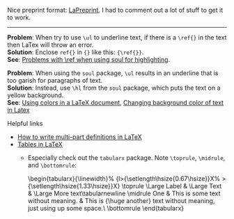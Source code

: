 
Nice preprint format: [LaPreprint](https://github.com/roaldarbol/LaPreprint). I had to comment out a lot of stuff to get it to work.

---

**Problem**: When try to use `\ul` to underline text, if there is a `\ref{}` in the text then LaTex will throw an error.  
**Solution**: Enclose `ref{}` in `{}` like this: `{\ref{}}`.  
**See**: [Problems with \ref when using soul for highlighting](https://tex.stackexchange.com/questions/23307/problems-with-ref-when-using-soul-for-highlighting).

**Problem**: When using the `soul` package, `\ul` results in an underline that is too garish for paragraphs of text.  
**Solution**: Instead, use `\hl` from the `soul` package, which puts the text on a yellow background.  
**See**: [Using colors in a LaTeX document](https://texblog.org/2015/05/20/using-colors-in-a-latex-document/), [Changing background color of text in Latex](https://tex.stackexchange.com/questions/136742/changing-background-color-of-text-in-latex)


Helpful links

- [How to write multi-part definitions in LaTeX](https://www.johndcook.com/blog/2009/09/14/latex-multi-part-definitions/)
- [Tables in LaTeX](https://robjhyndman.com/hyndsight/tables-in-latex/)
    - Especially check out the `tabularx` package. Note `\toprule`, `\midrule`, and `\bottomrule`:
        
        \begin{tabularx}{\linewidth}%            {l>{\setlength\hsize{0.67\hsize}}X%
              >{\setlength\hsize{1.33\hsize}}X}
        \toprule
        \Large Label & \Large Text
            & \Large More text\tabularnewline
        \midrule
        One & This is some text without meaning.
            & This is {\huge another} text without meaning,
              just using up some space.\\
        \bottomrule
        \end{tabularx}
        
